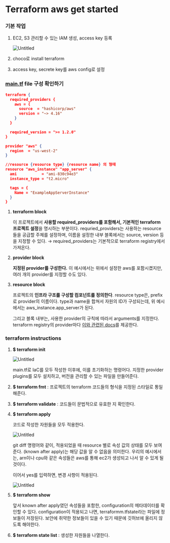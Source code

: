 # Terraform aws get started

### 기본 작업

1. EC2, S3 관리할 수 있는 IAM 생성, access key 등록
    
    ![Untitled](https://s3-us-west-2.amazonaws.com/secure.notion-static.com/2ff4c840-4dc9-47b4-b347-6cc45ab05be5/Untitled.png)
    
2. choco로 install terraform 
3. access key, secrete key를 aws config로 설정

### [main.tf](http://main.tf) file 구성 확인하기

```json
terraform {
  required_providers {
    aws = {
      source  = "hashicorp/aws"
      version = "~> 4.16"
    }
  }

  required_version = ">= 1.2.0"
}

provider "aws" {
  region  = "us-west-2"
}

//resource {resource type} {resource name} 의 형태
resource "aws_instance" "app_server" {
  ami           = "ami-830c94e3"
  instance_type = "t2.micro"

  tags = {
    Name = "ExampleAppServerInstance"
  }
}
```

1. **terraform block**
    
    이 프로젝트에서 **사용할 required_providers를 포함해서, 기본적인 terraform 프로젝트 설정**을 명시하는 부분이다. requried_providers는 사용하는 resource들을 공급할 주체를 설정하며, 이름을 설정한 내부 블록에서는 source, version 등을 지정할 수 있다. → required_providers는 기본적으로 terraform registry에서 가져온다.
    
2. **provider block**
    
    **지정된 provider를 구성한다.** 이 예시에서는 위에서 설정한 aws를 포함시켰지만, 여러 개의 provider를 지정할 수도 있다.
    
3. **resource block**
    
    프로젝트의 **인프라 구조를 구성할 컴포넌트를 정의한다**. resource type은, prefix로 provider의 이름이다. type과 name을 합쳐서 자원의 ID가 구성되는데, 위 예시에서는 aws_instance.app_server가 된다.
    
    그리고 블록 내부는, 사용한 provider의 규칙에 따라서 arguments를 지정한다. terraform registry의 provider마다 [이와 관련된 docs](https://registry.terraform.io/providers/hashicorp/aws/latest/docs)를 제공한다.
    

### terraform instructions

1. **$ terraform init**
    
    ![Untitled](https://s3-us-west-2.amazonaws.com/secure.notion-static.com/07858aa1-d1b5-4db9-8bca-c113aab7468b/Untitled.png)
    
    main.tf로 IaC를 모두 작성한 이후에, 이를 초기화하는 명령어다. 지정한 provider plugins를 모두 설치하고, 버전을 관리할 수 있는 파일을 만들어준다.
    
2. **$ terraform fmt** : 프로젝트의 terraform 코드들의 형식을 지정된 스타일로 통일해준다.
3. **$ terraform validate** : 코드들이 문법적으로 유효한 지 확인한다. 
4. **$ terraform apply** 
    
    코드로 작성한 자원들을 모두 적용한다.
    
    ![Untitled](https://s3-us-west-2.amazonaws.com/secure.notion-static.com/05d320cb-be24-4e03-b200-0fb5595a7808/Untitled.png)
    
    git diff 명령어와 같이, 적용되었을 때 resource 별로 속성 값의 상태를 모두 보여준다. (known after apply)는 해당 값을 알 수 없음을 의미한다. 우리의 예시에서는, arn이나 cpu와 같은 속성들은 aws를 통해 ec2가 생성되고 나서 알 수 있게 될 것이다.
    
    이어서 yes를 입력하면, 변경 사항이 적용된다.
    
    ![Untitled](https://s3-us-west-2.amazonaws.com/secure.notion-static.com/da327d01-08ae-4c2a-a1c7-29d3ae42ead4/Untitled.png)
    
5. **$ terraform show**
    
    앞서 known after apply였던 속성들을 포함한, configuration의 메타데이터를 확인할 수 있다. configuration이 적용되고 나면, terraformm.tfstate라는 파일에 정보들이 저장된다. 보안에 취약한 정보들이 있을 수 있기 때문에 깃허브에 올리지 않도록 해야한다.
    
6. **$ terraform state list** : 생성한 자원들을 나열한다.